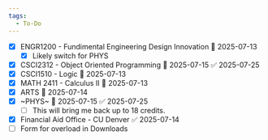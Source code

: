 ```yaml
---
tags:
  - To-Do
---
```



- [x] ENGR1200 - Fundimental Engineering Design Innovation 📅 2025-07-13
	- [x] Likely switch for PHYS
- [x] CSCI2312 - Object Oriented Programming  📅 2025-07-15 ✅ 2025-07-25
- [x] CSCI1510 - Logic 📅 2025-07-13
- [x] MATH 2411 - Calculus II 📅 2025-07-13
- [x] ARTS 📅 2025-07-14
- [x] ~PHYS~  📅 2025-07-15 ✅ 2025-07-25
	- [ ] This will bring me back up to 18 credits.
- [x] Financial Aid Office - CU Denver  ✅ 2025-07-14
- [ ] Form for overload in Downloads